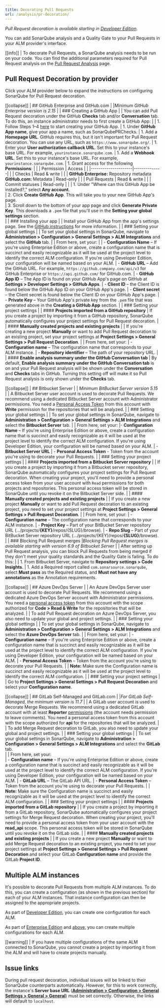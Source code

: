 ```yaml
---
title: Decorating Pull Requests
url: /analysis/pr-decoration/
---
```


_Pull Request decoration is available starting in [Developer Edition](https://redirect.sonarsource.com/editions/developer.html)._

You can add SonarQube analysis and a Quality Gate to your Pull Requests in your ALM provider's interface.

[[info]]
| To decorate Pull Requests, a SonarQube analysis needs to be run on your code. You can find the additional parameters required for Pull Request analysis on the [Pull Request Analysis](/analysis/pull-request/) page.

## Pull Request Decoration by provider

Click your ALM provider below to expand the instructions on configuring SonarQube for Pull Request decoration.

[[collapse]]
| ## GitHub Enterprise and GitHub.com
|
|*Minimum GitHub Enterprise version is 2.15*
|
| ### Creating a GitHub App
|
| You can add Pull Request decoration under the GitHub **Checks** tab and/or **Conversation** tab. To do this, an instance administrator needs to first create a GitHub App:
|
| 1. Follow Steps 1–4 [here](https://developer.github.com/apps/building-github-apps/creating-a-github-app/) to start creating your GitHub App.
| 1. Under **GitHub App name**, give your app a name, such as SonarQubePRChecks.
| 1. Add a **Homepage URL**. GitHub requires this, but it isn't important for Pull Request decoration. You can use any URL, such as `https://www.sonarqube.org/`.
| 1. Enter your **User authorization callback URL**. Set this to your instance's base URL. For example, `yourinstance.sonarqube.com`.
| 1. Add a **Webhook URL**. Set this to your instance's base URL. For example, `yourinstance.sonarqube.com`.
| 1. Grant access for the following **Permissions**:
|
|	| Permission          | Access       |
|	|---------------------|--------------|
|	| Checks              | Read & write |
|	| **GitHub Enterprise:** Repository metadata <br/> **GitHub.com:** Metadata | Read-only    |
|	| Pull Requests       | Read & write |
|	| Commit statuses     | Read-only    |
|
| 1. Under "Where can this GitHub App be installed?," select **Any account**.  
| 2. Click **Create GitHub App**. This will take you to your new GitHub App's page.  
| 3. Scroll down to the bottom of your app page and click **Generate Private Key**. This downloads a `.pem` file that you'll use in the **Setting your global settings** section.  
|
| ### Installing your app 
|
| Install your GitHub App from the app's settings page. See the [GitHub instructions](https://developer.github.com/apps/installing-github-apps/) for more information.
|
| ### Setting your global settings
|
| To set your global settings in SonarQube, navigate to **Administration > Configuration > General Settings > ALM Integrations** and select the **GitHub** tab.
|
| From here, set your:
|
| - **Configuration Name** – If you're using Enterprise Edition or above, create a configuration name that is succinct and easily recognizable as it will be used at the project level to identify the correct ALM configuration. If you're using Developer Edition, your configuration will be named based on your ALM.
| - **GitHub URL** – Add the GitHub URL. For example, `https://github.company.com/api/v3` for GitHub Enterprise or `https://api.github.com/` for GitHub.com.
| - **GitHub App ID** – The App ID is found on your GitHub App's page on GitHub at **Settings > Developer Settings > GitHub Apps**. 
| - **Client ID** – the Client ID is found below the GitHub App ID on your GitHub App's page.
| - **Client secret** – the Client secret is found below the Client ID on your GitHub App's page.
| - **Private Key** – Your GitHub App's private key from the `.pem` file that was generated above in the **Creating a GitHub App** section.
|
| ### Setting your project settings
|
| #### **Projects imported from a GitHub repository**
| If you create a project by importing it from a GitHub repository, SonarQube automatically configures your project settings for Pull Request decoration.
|
| #### **Manually created projects and existing projects**
| 
| If you're creating a new project **Manually** or want to add Pull Request decoration to an existing project, set your project settings at **Project Settings > General Settings > Pull Request Decoration**. 
|
| From here, set your: 
| - **Configuration name** – The configuration name that corresponds to your ALM instance. 
| - **Repository identifier** – The path of your repository URL.
|
| #### **Enable analysis summary under the GitHub Conversation tab**
| By default, **Enable analysis summary under the GitHub Conversation tab** is on and your Pull Request analysis will be shown under the **Conversation** and **Checks** tabs in GitHub. Turning this setting off will make it so Pull Request analysis is only shown under the **Checks** tab.

[[collapse]]
| ## Bitbucket Server
|
| *Minimum BitBucket Server version 5.15*
|
| A Bitbucket Server user account is used to decorate Pull Requests. We recommend using a dedicated Bitbucket Server account with Administrator permissions. You need a [Personal Access Token](https://confluence.atlassian.com/bitbucketserver0515/personal-access-tokens-961275199.html) from this account with **Write** permission for the repositories that will be analyzed.
|
| ### Setting your global settings
|
| To set your global settings in SonarQube, navigate to **Administration > Configuration > General Settings > ALM Integrations** and select the **Bitbucket Server** tab.
|
| From here, set your:
|- **Configuration Name** – If you're using Enterprise Edition or above, create a configuration name that is succinct and easily recognizable as it will be used at the project level to identify the correct ALM configuration. If you're using Developer Edition, your configuration will be named based on your ALM.
| - **Bitbucket Server URL** 
| - **Personal Access Token** - Token from the account you're using to decorate your Pull Requests.
|
| ### Setting your project settings
|
| #### **Projects imported from a Bitbucket Server repository**
|
| If you create a project by importing it from a Bitbucket server repository, SonarQube automatically configures your project settings for Pull Request decoration. When creating your project, you'll need to provide a personal access token from your user account with `Read` permissions for both projects and repositories. This personal access token will be stored in SonarQube until you revoke it on the Bitbucket Server side.
|
| #### **Manually created projects and existing projects**
|
| If you create a new project **Manually** or want to add Pull Request decoration to an existing project, you need to set your project settings at **Project Settings > General Settings > Pull Request Decoration**. 
|
| From here, set your:
| - **Configuration name** – The configuration name that corresponds to your ALM instance.
| - **Project Key** – Part of your BitBucket Server repository URL (.../projects/**{KEY}**/repos/{SLUG}/browse).
| - **Repo Slug** – Part of your BitBucket Server repository URL (.../projects/{KEY}/repos/**{SLUG}**/browse).
|
| ### Blocking Pull Request merges
|*Blocking Pull Request merges is available starting with version 6.9 of Bitbucket Server*
|
| After setting up Pull Request analysis, you can block Pull Requests from being merged if they don't meet your quality standards and the Quality Gate is failing. To do this:
| 
| 1. From Bitbucket Server, navigate to **Repository settings > Code Insights**. 
| 1. Add a Required report called `com.sonarsource.sonarqube`, select **Must pass** as the Required status, and **Must not have any annotations** as the Annotation requirements.

[[collapse]]
| ## Azure DevOps Server
|
| An Azure DevOps Server user account is used to decorate Pull Requests. We recommend using a dedicated Azure DevOps Server account with Administrator permissions. You need a [personal access token](https://docs.microsoft.com/en-us/azure/devops/organizations/accounts/use-personal-access-tokens-to-authenticate?view=tfs-2017&tabs=preview-page) from this account with the scope authorized for **Code > Read & Write** for the repositories that will be analyzed.
|
| To add Pull Request decoration on Azure DevOps Server, you also need to update your global and project settings. 
|
| ### Setting your global settings
|
| To set your global settings in SonarQube, navigate to **Administration > Configuration > General Settings > ALM Integrations** and select the **Azure DevOps Server** tab.
|
| From here, set your:
| - **Configuration name** – If you're using Enterprise Edition or above, create a configuration name that is succinct and easily recognizable as it will be used at the project level to identify the correct ALM configuration. If you're using Developer Edition, your configuration will be named based on your ALM.
| - **Personal Access Token** – Token from the account you're using to decorate your Pull Requests.
|
| **Note:** Make sure the Configuration name is succinct and easily recognizable as it will be used at the project level to identify the correct ALM configuration.
|
| ### Setting your project settings
|
| Go to **Project Settings > General Settings > Pull Request Decoration** and select your **Configuration name**.

[[collapse]]
| ## GitLab Self-Managed and GitLab.com
|
|*For GitLab Self-Managed, the minimum version is 11.7*
|
| A GitLab user account is used to decorate Merge Requests. We recommend using a dedicated GitLab account with at least **Reporter** [permissions](https://docs.gitlab.com/ee/user/permissions.html) (the account needs permission to leave comments). You need a personal access token from this account with the scope authorized for **api** for the repositories that will be analyzed.
|
| To add Merge Request decoration to GitLab, you also need to update your global and project settings.
|
| ### Setting your global settings
|
| To set your global settings in SonarQube, navigate to **Administration > Configuration > General Settings > ALM Integrations** and select the **GitLab** tab.  
|
| From here, set your:  
| - **Configuration name** – If you're using Enterprise Edition or above, create a configuration name that is succinct and easily recognizable as it will be used at the project level to identify the correct ALM configuration. If you're using Developer Edition, your configuration will be named based on your ALM.
| - **GitLab URL** – The GitLab API URL.
| - **Personal Access Token** – Token from the account you're using to decorate your Pull Requests.
|
| **Note:** Make sure the Configuration name is succinct and easily recognizable as it will be used at the project level to identify the correct ALM configuration.
|
| ### Setting your project settings
|
| #### **Projects imported from a GitLab repository**
|
| If you create a project by importing it from a GitLab repository, SonarQube automatically configures your project settings for Merge Request decoration. When creating your project, you'll need to provide a personal access token from your user account with the **read_api** scope. This personal access token will be stored in SonarQube until you revoke it on the GitLab side.
|
| #### **Manually created projects and existing projects**
|
| If you create a new project **Manually** or want to add Merge Request decoration to an existing project, you need to set your project settings at **Project Settings > General Settings > Pull Request Decoration** and select your GitLab **Configuration name** and provide the GitLab **Project ID**.

## Multiple ALM instances

It's possible to decorate Pull Requests from multiple ALM instances. To do this, you can create a configuration (as shown in the previous section) for each of your ALM instances. That instance configuration can then be assigned to the appropriate projects.

As part of [Developer Edition](https://redirect.sonarsource.com/editions/developer.html), you can create one configuration for each ALM. 

As part of [Enterprise Edition](https://redirect.sonarsource.com/editions/enterprise.html) and [above](https://www.sonarsource.com/plans-and-pricing/), you can create multiple configurations for each ALM.

[[warning]]
| If you have multiple configurations of the same ALM connected to SonarQube, you cannot create a project by importing it from the ALM and will have to create projects manually.

## Issue links
During pull request decoration, individual issues will be linked to their SonarQube counterparts automatically. However, for this to work correctly, the instance's **Server base URL** (**[Administration > Configuration > General Settings > General > General](/#sonarqube-admin#/admin/settings/)**) must be set correctly. Otherwise, the links will default to `localhost`.
